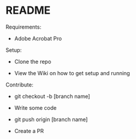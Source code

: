 # README

Requirements:

* Adobe Acrobat Pro

Setup:

* Clone the repo

* View the Wiki on how to get setup and running

Contribute:

* git checkout -b [branch name]

* Write some code

* git push origin [branch name]

* Create a PR
